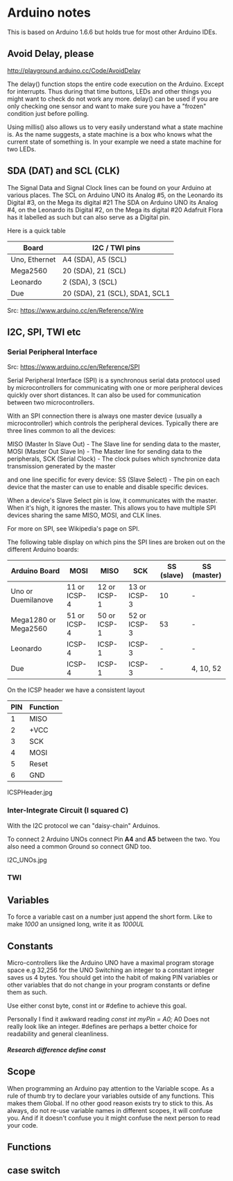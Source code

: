 # Arduino notes

This is based on Arduino 1.6.6 but holds true for most other Arduino IDEs.

## Avoid Delay, please

http://playground.arduino.cc/Code/AvoidDelay

The delay() function stops the entire code execution on the Arduino. Except for interrupts.
Thus during that time buttons, LEDs and other things you might want to check do not work any more.
delay() can be used if you are only checking one sensor and want to make sure you have a "frozen" condition just before polling.

Using millis() also allows us to very easily understand what a state machine is.
As the name suggests, a state machine is a box who knows what the current state of something is.
In your example we need a state machine for two LEDs.



## SDA (DAT) and SCL (CLK)

The Signal Data and Signal Clock lines can be found on your Arduino at various places.
The SCL on Arduino UNO its Analog #5, on the Leonardo its Digital #3, on the Mega its digital #21
The SDA on Arduino UNO its Analog #4, on the Leonardo its Digital #2, on the Mega its digital #20
Adafruit Flora has it labelled as such but can also serve as a Digital pin.

Here is a quick table

| Board              |  I2C / TWI pins                                  |
|--------------------|--------------------------------------------------|
| Uno, Ethernet |   A4 (SDA), A5 (SCL)                         |
| Mega2560       | 20 (SDA), 21 (SCL)                           |
| Leonardo         | 2 (SDA), 3 (SCL)                               |
| Due                  |20 (SDA), 21 (SCL), SDA1, SCL1     |

Src: https://www.arduino.cc/en/Reference/Wire

## I2C, SPI, TWI etc

### Serial Peripheral Interface

Src: https://www.arduino.cc/en/Reference/SPI

Serial Peripheral Interface (SPI) is a synchronous serial data protocol used by microcontrollers for communicating with one or more peripheral devices quickly over short distances. It can also be used for communication between two microcontrollers.

With an SPI connection there is always one master device (usually a microcontroller) which controls the peripheral devices. Typically there are three lines common to all the devices:

MISO (Master In Slave Out) - The Slave line for sending data to the master,
MOSI (Master Out Slave In) - The Master line for sending data to the peripherals,
SCK (Serial Clock)               - The clock pulses which synchronize data transmission generated by the master

and one line specific for every device:
SS (Slave Select)                 - The pin on each device that the master can use to enable and disable specific devices.

When a device's Slave Select pin is low, it communicates with the master. When it's high, it ignores the master. This allows you to have multiple SPI devices sharing the same MISO, MOSI, and CLK lines.

For more on SPI, see Wikipedia's page on SPI.

The following table display on which pins the SPI lines are broken out on the different Arduino boards:

| Arduino Board                |  MOSI               |       MISO         | SCK                  | SS (slave)  | SS (master) |
|----------------------------------|---------------------|----------------------|----------------------|----------------|------------------|
| Uno or Duemilanove       | 11 or ICSP-4    |  12 or ICSP-1   |  13 or ICSP-3   | 10               | -                   |
| Mega1280 or Mega2560 |   51 or ICSP-4  |    50 or ICSP-1 |   52 or ICSP-3  |  53              | -                   |
| Leonardo                         | ICSP-4             |  ICSP-1             | ICSP-3             |  -                | -                   |
| Due                                 | ICSP-4              | ICSP-1             | ICSP-3              |  -                | 4, 10, 52      |

On the ICSP header we have a consistent layout

| PIN | Function |
|-------|-------------|
| 1     | MISO      |
| 2     | +VCC     |
| 3     | SCK       |
| 4     | MOSI     |
| 5     | Reset     |
| 6     | GND      |

ICSPHeader.jpg

### Inter-Integrate Circuit (I squared C)

With the I2C protocol we can "daisy-chain" Arduinos.

To connect 2 Arduino UNOs connect Pin **A4** and **A5** between the two.
You also need a common Ground so connect GND too.

I2C_UNOs.jpg

### TWI

## Variables

To force a variable cast on a number just append the short form.
Like to make *1000* an unsigned long, write it as *1000UL*

## Constants

Micro-controllers like the Arduino UNO have a maximal program storage space e.g 32,256 for the UNO
Switching an integer to a constant integer saves us 4 bytes. You should get into the habit of making PIN variables or other variables that do not change in your program constants or define them as such.

Use either const byte, const int or #define to achieve this goal.

Personally I find it awkward reading *const int myPin = A0;* A0 Does not really look like an integer.
#defines are perhaps a better choice for readability and general cleanliness.

##### Research difference define const

## Scope

When programming an Arduino pay attention to the Variable scope. As a rule of thumb try to declare your variables outside of any functions. This makes them Global. If no other good reason exists try to stick to this.
As always, do not re-use variable names in different scopes, it will confuse you. And if it doesn't confuse you it might confuse the next person to read your code.

## Functions

## case switch

